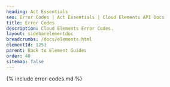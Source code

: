 ```yaml
---
heading: Act Essentials
seo: Error Codes | Act Essentials | Cloud Elements API Docs
title: Error Codes
description: Cloud Elements Error Codes.
layout: sidebarelementdoc
breadcrumbs: /docs/elements.html
elementId: 1251
parent: Back to Element Guides
order: 40
sitemap: false
---
```


{% include error-codes.md %}
